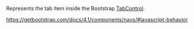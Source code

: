 Represents the tab item inside the Bootstrap [TabControl](/docs/controls/bootstrap4/TabControl/{branch}).

<https://getbootstrap.com/docs/4.1/components/navs/#javascript-behavior>